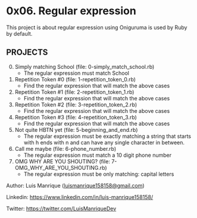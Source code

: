 # 0x06. Regular expression
This project is about regular expression using Oniguruma is used by Ruby by default.

## PROJECTS
0. Simply matching School (file: 0-simply_match_school.rb)
	- The regular expression must match School
1. Repetition Token #0 (file: 1-repetition_token_0.rb)
	- Find the regular expression that will match the above cases
2. Repetition Token #1 (file: 2-repetition_token_1.rb)
	- Find the regular expression that will match the above cases
3. Repetition Token #2 (file: 3-repetition_token_2.rb)
	- Find the regular expression that will match the above cases
4. Repetition Token #3 (file: 4-repetition_token_3.rb)
	- Find the regular expression that will match the above cases
5. Not quite HBTN yet (file: 5-beginning_and_end.rb)
	- The regular expression must be exactly matching a string that starts with h ends with n and can have any single character in between.
6. Call me maybe (file: 6-phone_number.rb)
	- The regular expression must match a 10 digit phone number
7. OMG WHY ARE YOU SHOUTING? (file: 7-OMG_WHY_ARE_YOU_SHOUTING.rb)
	- The regular expression must be only matching: capital letters


Author: Luis Manrique (luismanrique158158@gmail.com)

Linkedin: https://www.linkedin.com/in/luis-manrique158158/

Twitter: https://twitter.com/LuisManriqueDev
